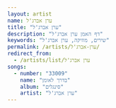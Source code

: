 ```yaml
---
layout: artist
name: ערן אברג'ל
title: "ערן אברג'ל"
description: "דף האמן ערן אברג'ל"
keywords: "שירים, מוזיקה, ערן אברג'ל"
permalink: /artists/ערן-אברג'ל/
redirect_from:
  - /artists/list/ערן אברג'ל
songs:
  - number: "33009"
    name: "בדרך לאומן"
    album: "סינגלים"
    artist: "ערן אברג'ל"
---
```

